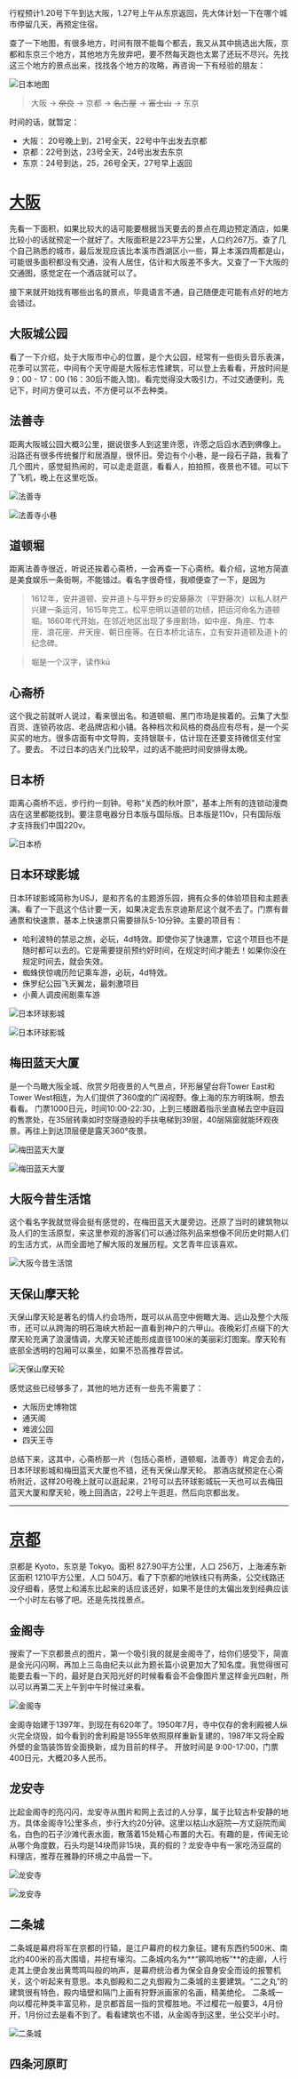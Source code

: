 行程预计1.20号下午到达大阪，1.27号上午从东京返回，先大体计划一下在哪个城市停留几天，再预定住宿。

查了一下地图，有很多地方，时间有限不能每个都去，我又从其中挑选出大阪，京都和东京三个地方，其他地方先放弃吧，要不然每天跑也太累了还玩不尽兴。先找这三个地方的景点出来，找找各个地方的攻略，再咨询一下有经验的朋友：

![日本地图](http://upload-images.jianshu.io/upload_images/1746191-c7edcc424ed4e9ea.png?imageMogr2/auto-orient/strip%7CimageView2/2/w/1240)

> 大阪 -> ~~奈良~~ -> 京都 -> ~~名古屋~~ -> ~~富士山~~ -> 东京

时间的话，就暂定：
* 大阪： 20号晚上到，21号全天，22号中午出发去京都
* 京都：22号到达，23号全天，24号出发去东京
* 东京：24号到达，25，26号全天，27号早上返回

# [大阪](https://baike.baidu.com/item/%E5%A4%A7%E9%98%AA/1176464?fr=aladdin)
先看一下面积，如果比较大的话可能要根据当天要去的景点在周边预定酒店，如果比较小的话就预定一个就好了。大阪面积是223平方公里，人口约267万。查了几个自己熟悉的城市，最后发现应该比本溪市西湖区小一些，算上本溪四周都是山，可能很多面积都没有交通，没有人居住，估计和大阪差不多大。又查了一下大阪的交通图，感觉定在一个酒店就可以了。

接下来就开始找有哪些出名的景点，毕竟语言不通，自己随便走可能有点好的地方会错过。

## 大阪城公园
看了一下介绍，处于大阪市中心的位置，是个大公园，经常有一些街头音乐表演，花季可以赏花，中间有个天守阁是大阪标志性建筑，可以登上去看看，开放时间是9：00 - 17：00 (16：30后不能入馆)。看完觉得没大吸引力，不过交通便利，先记下，时间方便可以去，不方便可以不去种类。

## 法善寺
距离大阪城公园大概3公里，据说很多人到这里许愿，许愿之后舀水洒到佛像上。沿路还有很多传统餐厅和居酒屋，很怀旧。旁边有个小巷，是一段石子路，我看了几个图片，感觉挺热闹的，可以走走逛逛，看看人，拍拍照，夜景也不错。可以下了飞机，晚上在这里吃饭。

![法善寺](http://upload-images.jianshu.io/upload_images/1746191-2998ee4531e8e2d9.jpeg?imageMogr2/auto-orient/strip%7CimageView2/2/w/1240)

![法善寺小巷](http://upload-images.jianshu.io/upload_images/1746191-7587eb34f4c28edd.jpeg?imageMogr2/auto-orient/strip%7CimageView2/2/w/1240)

## 道顿堀
距离法善寺很近，听说还挨着心斋桥，一会再查一下心斋桥。看介绍，这地方简直是美食娱乐一条街啊，不能错过。看名字很奇怪，我顺便查了一下，是因为

> 1612年，安井道顿、安井道卜与平野乡的安藤藤次（平野藤次）以私人财产兴建一条运河，1615年完工。松平忠明以道顿的功绩，把运河命名为道顿堀。1660年代开始，在邻近地区出现了多座剧场，如中座、角座、竹本座、浪花座、弁天座、朝日座等。在日本桥北诘东，立有安井道顿及道卜的纪念碑。

> 堀是一个汉字，读作kū

## 心斋桥
这个我之前就听人说过，看来很出名。和道顿堀、黑门市场是挨着的。云集了大型百货、连锁药妆店、老品牌店和小铺。各种档次和风格的商品应有尽有，是一个买买买的地方。很多店面有中文导购，支持银联卡，估计现在还要支持微信支付宝了。要去。
不过日本的店关门比较早，过的话不能把时间安排得太晚。

## 日本桥
距离心斋桥不远，步行约一刻钟。号称“关西的秋叶原”，基本上所有的连锁动漫商店在这里都能找到。要注意电器分日本版与国际版。日本版是110v，只有国际版才支持我们中国220v。

![日本桥](http://upload-images.jianshu.io/upload_images/1746191-61581437cb719e0d.jpeg?imageMogr2/auto-orient/strip%7CimageView2/2/w/1240)


## 日本环球影城
日本环球影城简称为USJ，是和齐名的主题游乐园，拥有众多的体验项目和主题表演。看了一下逛这个估计要一天，如果决定去东京迪斯尼这个就不去了。门票有普通票和快速票，基本上快速票只需要排队5-10分钟。主要的项目有：
* 哈利波特的禁忌之旅，必玩，4d特效。即使你买了快速票，它这个项目也不是随时都可以去的。它是需要提前预约好时间，在规定时间才能去！如果你没在规定时间去，就会失效。
* 蜘蛛侠惊魂历险记乘车游，必玩，4d特效。
* 侏罗纪公园飞天翼龙，最刺激项目
* 小黄人调皮闹剧乘车游

![日本环球影城](http://upload-images.jianshu.io/upload_images/1746191-e00faa402599425a.jpeg?imageMogr2/auto-orient/strip%7CimageView2/2/w/1240)

![日本环球影城](http://upload-images.jianshu.io/upload_images/1746191-c6cf256835cb2536.jpeg?imageMogr2/auto-orient/strip%7CimageView2/2/w/1240)


## 梅田蓝天大厦
是一个鸟瞰大阪全城、欣赏夕阳夜景的人气景点，环形展望台将Tower East和Tower West相连，为人们提供了360度的广阔视野。像上海的东方明珠啊，想去看看。
门票1000日元，时间10:00-22:30，上到三楼跟着指示坐直梯去空中庭园的售票处，在35层转乘如时空隧道般的手扶电梯到39层，40层隔窗就能环观夜景。再往上到达顶层便是露天360°夜景。

![梅田蓝天大厦](http://upload-images.jianshu.io/upload_images/1746191-9538cdb63e87a079.jpeg?imageMogr2/auto-orient/strip%7CimageView2/2/w/1240)

![梅田蓝天大厦](http://upload-images.jianshu.io/upload_images/1746191-b968b212def992a3.jpeg?imageMogr2/auto-orient/strip%7CimageView2/2/w/1240)


## 大阪今昔生活馆
这个看名字我就觉得会挺有感觉的，在梅田蓝天大厦旁边。还原了当时的建筑物以及人们的生活原型，来这里参观的游客们可以通过陈列品来想像不同历史时期人们的生活方式，从而全面地了解大阪的发展历程。文艺青年应该喜欢。

![大阪今昔生活馆](http://upload-images.jianshu.io/upload_images/1746191-1feef5d4d20d252d.jpeg?imageMogr2/auto-orient/strip%7CimageView2/2/w/1240)

## 天保山摩天轮
天保山摩天轮是著名的情人约会场所，既可以从高空中俯瞰大海、远山及整个大阪市，还可以从跨海的明石海峡大桥起一直看到神户的六甲山。夜晚彩灯点缀下的大摩天轮充满了浪漫情调，大摩天轮还能形成直径100米的美丽彩灯图案。摩天轮有底部全透明的包厢可以乘坐，如果不恐高推荐尝试。

![天保山摩天轮](http://upload-images.jianshu.io/upload_images/1746191-e065e390d7cc457f.jpeg?imageMogr2/auto-orient/strip%7CimageView2/2/w/1240)

感觉这些已经够多了，其他的地方还有一些先不需要了：
* 大阪历史博物馆
* 通天阁
* 难波公园
* 四天王寺

总结下来，这其中，心斋桥那一片（包括心斋桥，道顿堀，法善寺）肯定会去的，日本环球影城和梅田蓝天大厦也不错，还有天保山摩天轮。
那酒店就预定在心斋桥附近，这样20号晚上就可以逛起来，21号可以去环球影城玩一天也可以去梅田蓝天大厦和摩天轮，晚上回酒店，22号上午逛逛，然后向京都出发。

---

# [京都](https://baike.baidu.com/item/%E4%BA%AC%E9%83%BD/10290262)
京都是 Kyoto，东京是 Tokyo。面积 827.90平方公里，人口 256万，上海浦东新区面积 1210平方公里，人口 504万。看了下京都的地铁线只有两条，公交线路还没仔细看，感觉上和浦东比起来的话应该还好，如果不是住的太偏出发到经典应该一个小时左右够了吧。还是先找找景点。

## 金阁寺
搜索了一下京都景点的图片，第一个吸引我的就是金阁寺了，给你们感受下，简直是金光闪闪啊，再加上三岛由纪夫以此为题长篇小说更加大了知名度。我觉得很可能要去看一下的，最好是白天阳光好的时候看看会不会像图片里这样金光四射，所以可以再第二天上午到中午时候过来看。

![金阁寺](http://upload-images.jianshu.io/upload_images/1746191-cced654b91e9576d.jpg?imageMogr2/auto-orient/strip%7CimageView2/2/w/1240)

金阁寺始建于1397年，到现在有620年了。1950年7月，寺中仅存的舍利殿被人纵火完全烧毁，如今看到的舍利殿是1955年依照原样重新复建的，1987年又将全殿外壁的金箔装饰皆全面换新，成为目前的样子。
开放时间是 9:00-17:00，门票400日元，大概20多人民币。

## 龙安寺
比起金阁寺的亮闪闪，龙安寺从图片和网上去过的人分享，属于比较古朴安静的地方。具体金阁寺1公里多点，步行大约20分钟。这里以枯山水庭院—方丈庭院而闻名，白色的石子沙滩代表水面，散落着15处精心布置的大石。有趣的是，传闻无论从哪个角度数，石头均是14块而非15块，真的假的？龙安寺中有一家吃汤豆腐的料理店，推荐在雅静的环境之中品尝一下。

![龙安寺](http://upload-images.jianshu.io/upload_images/1746191-0253d288fa3799a8.jpg?imageMogr2/auto-orient/strip%7CimageView2/2/w/1240)

![龙安寺](http://upload-images.jianshu.io/upload_images/1746191-12fd9ce508af70fb.jpg?imageMogr2/auto-orient/strip%7CimageView2/2/w/1240)

## 二条城
二条城是幕府将军在京都的行辕，是江户幕府的权力象征。建有东西约500米、南北约400米的高大围墙，并挖有壕沟。二条城内名为**“鹂鸣地板”**的走廊，人行走其上便会发出黄莺鸣叫般的响声，是幕府统治者为保全自身安全而设的报警机关，这个听起来有意思。本丸御殿和二之丸御殿为二条城的主要建筑。“二之丸”的建筑很有特色，殿内墙壁和隔门上画有狩野派画家的名画，精美绝伦。
二条城一向以樱花种类丰富见称，是京都首屈一指的赏樱胜地。不过樱花一般要3，4月份开，1月份过去是看不到了。看看建筑也不错，从金阁寺到这里，坐公交半小时。

![二条城](http://upload-images.jianshu.io/upload_images/1746191-b4c6bd84ddba3fd7.jpg?imageMogr2/auto-orient/strip%7CimageView2/2/w/1240)

## 四条河原町

